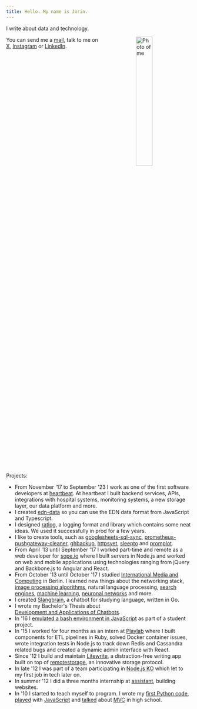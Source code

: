 ```yaml
---
title: Hello. My name is Jorin.
---
```


I write about data and technology.
<!--more-->

<img style="width: 30%; float: right; padding-left: 20%" src="/images/jorin.jpg" alt="Photo of me">
You can send me a <a href="mailto:contact@jorin.me">mail</a>, talk to me on <a href="https://x.com/intent/user?screen_name=jorinvo">X</a>, <a href="https://instagram.com/jorin.v">Instagram</a> or <a href="https://www.linkedin.com/in/jorinvo/">LinkedIn</a>.

<div style ="clear: right"></div>

Projects:

- From November '17 to September '23 I work as one of the first software developers at [heartbeat](https://heartbeat-med.com/). At heartbeat I built backend services, APIs, integrations with hospital systems, monitoring systems, a new storage layer, our data platform and more.
- I created [edn-data](https://github.com/jorinvo/edn-data) so you can use the EDN data format from JavaScript and Typescript.
- I designed [ratlog](https://github.com/ratlog/ratlog.js), a logging format and library which contains some neat ideas. We used it successfully in prod for a few years.
- I like to create tools, such as [googlesheets-sql-sync](https://github.com/jorinvo/googlesheets-sql-sync), [prometheus-pushgateway-cleaner](https://github.com/jorinvo/prometheus-pushgateway-cleaner), [ghbackup](https://github.com/qvl/ghbackup), [httpsyet](https://github.com/qvl/httpsyet), [sleepto](https://github.com/qvl/sleepto) and [promplot](https://github.com/qvl/promplot).
- From April '13 until September '17 I worked part-time and remote as a web developer for [sope.io](https://sope.io/) where I built servers in Node.js and worked on web and mobile applications using technologies ranging from jQuery and Backbone.js to Angular and React.
- From October '13 until October '17 I studied [International Media and Computing](https://imi-bachelor.htw-berlin.de/) in Berlin.
I learned new things about the networking stack,
[image processing algorithms](/img-filter-in-canvas/),
natural language processing,
[search engines](https://github.com/jorinvo/r/blob/master/search.py),
[machine learning](https://github.com/jorinvo/r/tree/master/ml),
[neuronal networks](https://github.com/jorinvo/r/blob/master/ml/python/neural_net.py) and more.
- I created [Slangbrain](https://github.com/jorinvo/slangbrain/), a chatbot for studying language, written in Go.
- I wrote my Bachelor's Thesis about <br>[Development and Applications of Chatbots](/chatbots.pdf).
- In '16 I [emulated a bash environment in JavaScript](https://github.com/trybash/bash-emulator) as part of a student project.
- In '15 I worked for four months as an intern at [Playlab](https://www.pocketplaylab.com/) where I built components for ETL pipelines in Ruby, solved Docker container issues, wrote integration tests in Node.js to track down Redis and Cassandra related bugs and created a dynamic admin interface with React.
- Since '12 I build and maintain [Litewrite](https://litewrite.net), a distraction-free writing app built on top of [remotestorage](https://remotestorage.io/), an innovative storage protocol.
- In late '12 I was part of a team participating in [Node.js KO](https://github.com/nko3) which let to my first job in tech later on.
- In summer '12 I did a three months internship at [assistant](https://assistent.com/), building websites.
- In '10 I started to teach myself to program.
I wrote my [first Python code](https://github.com/jorinvo/Beginner-Python-GTK),
[played](https://github.com/jorinvo/Yourwall) with [JavaScript](https://github.com/jorinvo/Bruchrechner)
and [talked](https://www.slideshare.net/jorinvogel/java-design-pattern-11954168)
about [MVC](https://github.com/jorinvo/java-mvc-demo) in high school.

